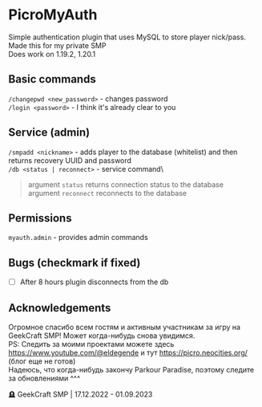 # PicroMyAuth

Simple authentication plugin that uses MySQL to store player nick/pass.
Made this for my private SMP\
Does work on 1.19.2, 1.20.1

## Basic commands
`/changepwd <new_password>` - changes password\
`/login <password>` - I think it's already clear to you

## Service (admin)
`/smpadd <nickname>` - adds player to the database (whitelist) and then returns recovery UUID and password\
`/db <status | reconnect>` - service command\
> argument `status` returns connection status to the database\
> argument `reconnect` reconnects to the database

## Permissions
`myauth.admin` - provides admin commands

## Bugs (checkmark if fixed)
- [ ] After 8 hours plugin disconnects from the db

## Acknowledgements
Огромное спасибо всем гостям и активным участникам за игру на GeekCraft SMP! Может когда-нибудь снова увидимся.\
PS: Следить за моими проектами можете здесь https://www.youtube.com/@eldegende и тут https://picro.neocities.org/ (блог еще не готов)\
Надеюсь, что когда-нибудь закончу Parkour Paradise, поэтому следите за обновлениями ^^^

🪦 GeekCraft SMP | 17.12.2022 - 01.09.2023
